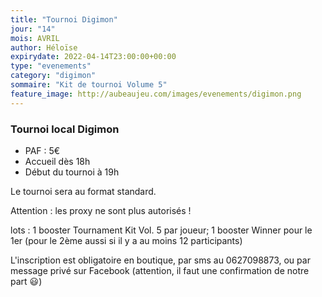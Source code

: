 ```yaml
---
title: "Tournoi Digimon"
jour: "14"
mois: AVRIL
author: Héloïse
expirydate: 2022-04-14T23:00:00+00:00
type: "evenements"
category: "digimon"
sommaire: "Kit de tournoi Volume 5"
feature_image: http://aubeaujeu.com/images/evenements/digimon.png
---
```

### Tournoi local Digimon



* PAF : 5€
* Accueil dès 18h
* Début du tournoi à 19h


Le tournoi sera au format standard.

Attention : les proxy ne sont plus autorisés !

lots :
1 booster Tournament Kit Vol. 5 par joueur;
1 booster Winner pour le 1er (pour le 2ème aussi si il y a au moins 12 participants)

L'inscription est obligatoire en boutique, par sms au 0627098873, ou par message privé sur Facebook (attention, il faut une confirmation de notre part 😃)
